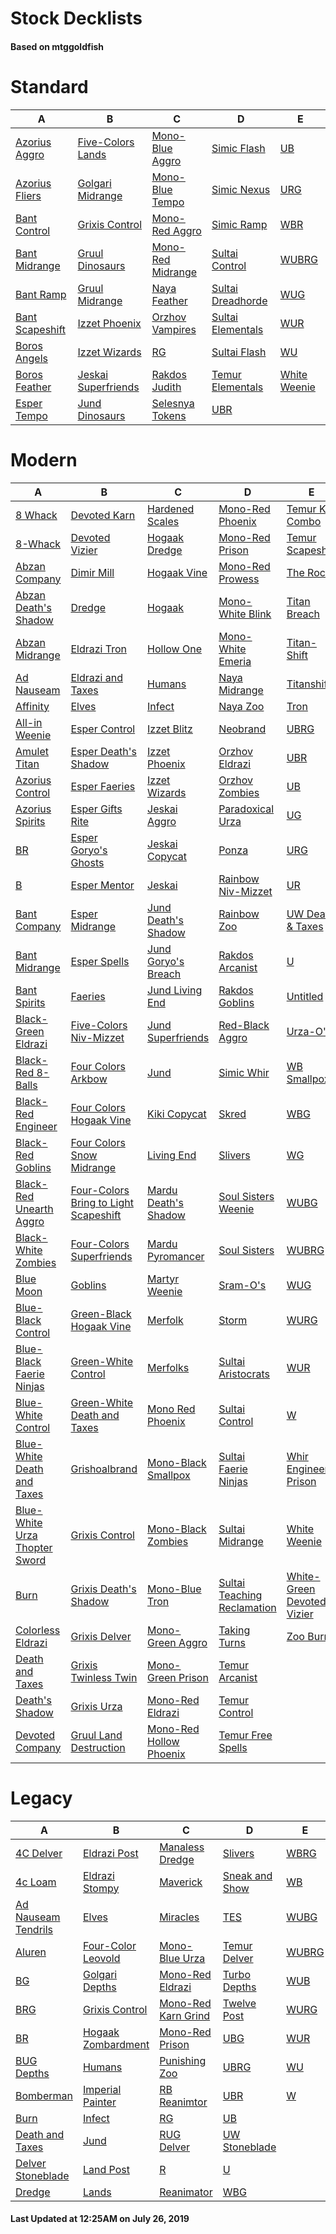# Stock Decklists
#### Based on mtggoldfish


# Standard

|                                A                                 |                                    B                                     |                                  C                                   |                                  D                                   |                             E                              |
|------------------------------------------------------------------|--------------------------------------------------------------------------|----------------------------------------------------------------------|----------------------------------------------------------------------|------------------------------------------------------------|
|[Azorius Aggro](./mtggoldfish/Standard/decks/Azorius_Aggro.md)    |[Five-Colors Lands](./mtggoldfish/Standard/decks/Five-Colors_Lands.md)    |[Mono-Blue Aggro](./mtggoldfish/Standard/decks/Mono-Blue_Aggro.md)    |[Simic Flash](./mtggoldfish/Standard/decks/Simic_Flash.md)            |[UB](./mtggoldfish/Standard/decks/UB.md)                    |
|[Azorius Fliers](./mtggoldfish/Standard/decks/Azorius_Fliers.md)  |[Golgari Midrange](./mtggoldfish/Standard/decks/Golgari_Midrange.md)      |[Mono-Blue Tempo](./mtggoldfish/Standard/decks/Mono-Blue_Tempo.md)    |[Simic Nexus](./mtggoldfish/Standard/decks/Simic_Nexus.md)            |[URG](./mtggoldfish/Standard/decks/URG.md)                  |
|[Bant Control](./mtggoldfish/Standard/decks/Bant_Control.md)      |[Grixis Control](./mtggoldfish/Standard/decks/Grixis_Control.md)          |[Mono-Red Aggro](./mtggoldfish/Standard/decks/Mono-Red_Aggro.md)      |[Simic Ramp](./mtggoldfish/Standard/decks/Simic_Ramp.md)              |[WBR](./mtggoldfish/Standard/decks/WBR.md)                  |
|[Bant Midrange](./mtggoldfish/Standard/decks/Bant_Midrange.md)    |[Gruul Dinosaurs](./mtggoldfish/Standard/decks/Gruul_Dinosaurs.md)        |[Mono-Red Midrange](./mtggoldfish/Standard/decks/Mono-Red_Midrange.md)|[Sultai Control](./mtggoldfish/Standard/decks/Sultai_Control.md)      |[WUBRG](./mtggoldfish/Standard/decks/WUBRG.md)              |
|[Bant Ramp](./mtggoldfish/Standard/decks/Bant_Ramp.md)            |[Gruul Midrange](./mtggoldfish/Standard/decks/Gruul_Midrange.md)          |[Naya Feather](./mtggoldfish/Standard/decks/Naya_Feather.md)          |[Sultai Dreadhorde](./mtggoldfish/Standard/decks/Sultai_Dreadhorde.md)|[WUG](./mtggoldfish/Standard/decks/WUG.md)                  |
|[Bant Scapeshift](./mtggoldfish/Standard/decks/Bant_Scapeshift.md)|[Izzet Phoenix](./mtggoldfish/Standard/decks/Izzet_Phoenix.md)            |[Orzhov Vampires](./mtggoldfish/Standard/decks/Orzhov_Vampires.md)    |[Sultai Elementals](./mtggoldfish/Standard/decks/Sultai_Elementals.md)|[WUR](./mtggoldfish/Standard/decks/WUR.md)                  |
|[Boros Angels](./mtggoldfish/Standard/decks/Boros_Angels.md)      |[Izzet Wizards](./mtggoldfish/Standard/decks/Izzet_Wizards.md)            |[RG](./mtggoldfish/Standard/decks/RG.md)                              |[Sultai Flash](./mtggoldfish/Standard/decks/Sultai_Flash.md)          |[WU](./mtggoldfish/Standard/decks/WU.md)                    |
|[Boros Feather](./mtggoldfish/Standard/decks/Boros_Feather.md)    |[Jeskai Superfriends](./mtggoldfish/Standard/decks/Jeskai_Superfriends.md)|[Rakdos Judith](./mtggoldfish/Standard/decks/Rakdos_Judith.md)        |[Temur Elementals](./mtggoldfish/Standard/decks/Temur_Elementals.md)  |[White Weenie](./mtggoldfish/Standard/decks/White_Weenie.md)|
|[Esper Tempo](./mtggoldfish/Standard/decks/Esper_Tempo.md)        |[Jund Dinosaurs](./mtggoldfish/Standard/decks/Jund_Dinosaurs.md)          |[Selesnya Tokens](./mtggoldfish/Standard/decks/Selesnya_Tokens.md)    |[UBR](./mtggoldfish/Standard/decks/UBR.md)                            |                                                            |


# Modern

|                                             A                                              |                                                     B                                                      |                                       C                                        |                                           D                                            |                                          E                                           |
|--------------------------------------------------------------------------------------------|------------------------------------------------------------------------------------------------------------|--------------------------------------------------------------------------------|----------------------------------------------------------------------------------------|--------------------------------------------------------------------------------------|
|[8 Whack](./mtggoldfish/Modern/decks/8_Whack.md)                                            |[Devoted Karn](./mtggoldfish/Modern/decks/Devoted_Karn.md)                                                  |[Hardened Scales](./mtggoldfish/Modern/decks/Hardened_Scales.md)                |[Mono-Red Phoenix](./mtggoldfish/Modern/decks/Mono-Red_Phoenix.md)                      |[Temur Kiki Combo](./mtggoldfish/Modern/decks/Temur_Kiki_Combo.md)                    |
|[8-Whack](./mtggoldfish/Modern/decks/8-Whack.md)                                            |[Devoted Vizier](./mtggoldfish/Modern/decks/Devoted_Vizier.md)                                              |[Hogaak Dredge](./mtggoldfish/Modern/decks/Hogaak_Dredge.md)                    |[Mono-Red Prison](./mtggoldfish/Modern/decks/Mono-Red_Prison.md)                        |[Temur Scapeshift](./mtggoldfish/Modern/decks/Temur_Scapeshift.md)                    |
|[Abzan Company](./mtggoldfish/Modern/decks/Abzan_Company.md)                                |[Dimir Mill](./mtggoldfish/Modern/decks/Dimir_Mill.md)                                                      |[Hogaak Vine](./mtggoldfish/Modern/decks/Hogaak_Vine.md)                        |[Mono-Red Prowess](./mtggoldfish/Modern/decks/Mono-Red_Prowess.md)                      |[The Rock](./mtggoldfish/Modern/decks/The_Rock.md)                                    |
|[Abzan Death's Shadow](./mtggoldfish/Modern/decks/Abzan_Death's_Shadow.md)                  |[Dredge](./mtggoldfish/Modern/decks/Dredge.md)                                                              |[Hogaak](./mtggoldfish/Modern/decks/Hogaak.md)                                  |[Mono-White Blink](./mtggoldfish/Modern/decks/Mono-White_Blink.md)                      |[Titan Breach](./mtggoldfish/Modern/decks/Titan_Breach.md)                            |
|[Abzan Midrange](./mtggoldfish/Modern/decks/Abzan_Midrange.md)                              |[Eldrazi Tron](./mtggoldfish/Modern/decks/Eldrazi_Tron.md)                                                  |[Hollow One](./mtggoldfish/Modern/decks/Hollow_One.md)                          |[Mono-White Emeria](./mtggoldfish/Modern/decks/Mono-White_Emeria.md)                    |[Titan-Shift](./mtggoldfish/Modern/decks/Titan-Shift.md)                              |
|[Ad Nauseam](./mtggoldfish/Modern/decks/Ad_Nauseam.md)                                      |[Eldrazi and Taxes](./mtggoldfish/Modern/decks/Eldrazi_and_Taxes.md)                                        |[Humans](./mtggoldfish/Modern/decks/Humans.md)                                  |[Naya Midrange](./mtggoldfish/Modern/decks/Naya_Midrange.md)                            |[Titanshift](./mtggoldfish/Modern/decks/Titanshift.md)                                |
|[Affinity](./mtggoldfish/Modern/decks/Affinity.md)                                          |[Elves](./mtggoldfish/Modern/decks/Elves.md)                                                                |[Infect](./mtggoldfish/Modern/decks/Infect.md)                                  |[Naya Zoo](./mtggoldfish/Modern/decks/Naya_Zoo.md)                                      |[Tron](./mtggoldfish/Modern/decks/Tron.md)                                            |
|[All-in Weenie](./mtggoldfish/Modern/decks/All-in_Weenie.md)                                |[Esper Control](./mtggoldfish/Modern/decks/Esper_Control.md)                                                |[Izzet Blitz](./mtggoldfish/Modern/decks/Izzet_Blitz.md)                        |[Neobrand](./mtggoldfish/Modern/decks/Neobrand.md)                                      |[UBRG](./mtggoldfish/Modern/decks/UBRG.md)                                            |
|[Amulet Titan](./mtggoldfish/Modern/decks/Amulet_Titan.md)                                  |[Esper Death's Shadow](./mtggoldfish/Modern/decks/Esper_Death's_Shadow.md)                                  |[Izzet Phoenix](./mtggoldfish/Modern/decks/Izzet_Phoenix.md)                    |[Orzhov Eldrazi](./mtggoldfish/Modern/decks/Orzhov_Eldrazi.md)                          |[UBR](./mtggoldfish/Modern/decks/UBR.md)                                              |
|[Azorius Control](./mtggoldfish/Modern/decks/Azorius_Control.md)                            |[Esper Faeries](./mtggoldfish/Modern/decks/Esper_Faeries.md)                                                |[Izzet Wizards](./mtggoldfish/Modern/decks/Izzet_Wizards.md)                    |[Orzhov Zombies](./mtggoldfish/Modern/decks/Orzhov_Zombies.md)                          |[UB](./mtggoldfish/Modern/decks/UB.md)                                                |
|[Azorius Spirits](./mtggoldfish/Modern/decks/Azorius_Spirits.md)                            |[Esper Gifts Rite](./mtggoldfish/Modern/decks/Esper_Gifts_Rite.md)                                          |[Jeskai Aggro](./mtggoldfish/Modern/decks/Jeskai_Aggro.md)                      |[Paradoxical Urza](./mtggoldfish/Modern/decks/Paradoxical_Urza.md)                      |[UG](./mtggoldfish/Modern/decks/UG.md)                                                |
|[BR](./mtggoldfish/Modern/decks/BR.md)                                                      |[Esper Goryo's Ghosts](./mtggoldfish/Modern/decks/Esper_Goryo's_Ghosts.md)                                  |[Jeskai Copycat](./mtggoldfish/Modern/decks/Jeskai_Copycat.md)                  |[Ponza](./mtggoldfish/Modern/decks/Ponza.md)                                            |[URG](./mtggoldfish/Modern/decks/URG.md)                                              |
|[B](./mtggoldfish/Modern/decks/B.md)                                                        |[Esper Mentor](./mtggoldfish/Modern/decks/Esper_Mentor.md)                                                  |[Jeskai](./mtggoldfish/Modern/decks/Jeskai.md)                                  |[Rainbow Niv-Mizzet](./mtggoldfish/Modern/decks/Rainbow_Niv-Mizzet.md)                  |[UR](./mtggoldfish/Modern/decks/UR.md)                                                |
|[Bant Company](./mtggoldfish/Modern/decks/Bant_Company.md)                                  |[Esper Midrange](./mtggoldfish/Modern/decks/Esper_Midrange.md)                                              |[Jund Death's Shadow](./mtggoldfish/Modern/decks/Jund_Death's_Shadow.md)        |[Rainbow Zoo](./mtggoldfish/Modern/decks/Rainbow_Zoo.md)                                |[UW Death & Taxes](./mtggoldfish/Modern/decks/UW_Death_&_Taxes.md)                    |
|[Bant Midrange](./mtggoldfish/Modern/decks/Bant_Midrange.md)                                |[Esper Spells](./mtggoldfish/Modern/decks/Esper_Spells.md)                                                  |[Jund Goryo's Breach](./mtggoldfish/Modern/decks/Jund_Goryo's_Breach.md)        |[Rakdos Arcanist](./mtggoldfish/Modern/decks/Rakdos_Arcanist.md)                        |[U](./mtggoldfish/Modern/decks/U.md)                                                  |
|[Bant Spirits](./mtggoldfish/Modern/decks/Bant_Spirits.md)                                  |[Faeries](./mtggoldfish/Modern/decks/Faeries.md)                                                            |[Jund Living End](./mtggoldfish/Modern/decks/Jund_Living_End.md)                |[Rakdos Goblins](./mtggoldfish/Modern/decks/Rakdos_Goblins.md)                          |[Untitled](./mtggoldfish/Modern/decks/Untitled.md)                                    |
|[Black-Green Eldrazi](./mtggoldfish/Modern/decks/Black-Green_Eldrazi.md)                    |[Five-Colors Niv-Mizzet](./mtggoldfish/Modern/decks/Five-Colors_Niv-Mizzet.md)                              |[Jund Superfriends](./mtggoldfish/Modern/decks/Jund_Superfriends.md)            |[Red-Black Aggro](./mtggoldfish/Modern/decks/Red-Black_Aggro.md)                        |[Urza-O's](./mtggoldfish/Modern/decks/Urza-O's.md)                                    |
|[Black-Red 8-Balls](./mtggoldfish/Modern/decks/Black-Red_8-Balls.md)                        |[Four Colors Arkbow](./mtggoldfish/Modern/decks/Four_Colors_Arkbow.md)                                      |[Jund](./mtggoldfish/Modern/decks/Jund.md)                                      |[Simic Whir](./mtggoldfish/Modern/decks/Simic_Whir.md)                                  |[WB Smallpox](./mtggoldfish/Modern/decks/WB_Smallpox.md)                              |
|[Black-Red Engineer](./mtggoldfish/Modern/decks/Black-Red_Engineer.md)                      |[Four Colors Hogaak Vine](./mtggoldfish/Modern/decks/Four_Colors_Hogaak_Vine.md)                            |[Kiki Copycat](./mtggoldfish/Modern/decks/Kiki_Copycat.md)                      |[Skred](./mtggoldfish/Modern/decks/Skred.md)                                            |[WBG](./mtggoldfish/Modern/decks/WBG.md)                                              |
|[Black-Red Goblins](./mtggoldfish/Modern/decks/Black-Red_Goblins.md)                        |[Four Colors Snow Midrange](./mtggoldfish/Modern/decks/Four_Colors_Snow_Midrange.md)                        |[Living End](./mtggoldfish/Modern/decks/Living_End.md)                          |[Slivers](./mtggoldfish/Modern/decks/Slivers.md)                                        |[WG](./mtggoldfish/Modern/decks/WG.md)                                                |
|[Black-Red Unearth Aggro](./mtggoldfish/Modern/decks/Black-Red_Unearth_Aggro.md)            |[Four-Colors Bring to Light Scapeshift](./mtggoldfish/Modern/decks/Four-Colors_Bring_to_Light_Scapeshift.md)|[Mardu Death's Shadow](./mtggoldfish/Modern/decks/Mardu_Death's_Shadow.md)      |[Soul Sisters Weenie](./mtggoldfish/Modern/decks/Soul_Sisters_Weenie.md)                |[WUBG](./mtggoldfish/Modern/decks/WUBG.md)                                            |
|[Black-White Zombies](./mtggoldfish/Modern/decks/Black-White_Zombies.md)                    |[Four-Colors Superfriends](./mtggoldfish/Modern/decks/Four-Colors_Superfriends.md)                          |[Mardu Pyromancer](./mtggoldfish/Modern/decks/Mardu_Pyromancer.md)              |[Soul Sisters](./mtggoldfish/Modern/decks/Soul_Sisters.md)                              |[WUBRG](./mtggoldfish/Modern/decks/WUBRG.md)                                          |
|[Blue Moon](./mtggoldfish/Modern/decks/Blue_Moon.md)                                        |[Goblins](./mtggoldfish/Modern/decks/Goblins.md)                                                            |[Martyr Weenie](./mtggoldfish/Modern/decks/Martyr_Weenie.md)                    |[Sram-O's](./mtggoldfish/Modern/decks/Sram-O's.md)                                      |[WUG](./mtggoldfish/Modern/decks/WUG.md)                                              |
|[Blue-Black Control](./mtggoldfish/Modern/decks/Blue-Black_Control.md)                      |[Green-Black Hogaak Vine](./mtggoldfish/Modern/decks/Green-Black_Hogaak_Vine.md)                            |[Merfolk](./mtggoldfish/Modern/decks/Merfolk.md)                                |[Storm](./mtggoldfish/Modern/decks/Storm.md)                                            |[WURG](./mtggoldfish/Modern/decks/WURG.md)                                            |
|[Blue-Black Faerie Ninjas](./mtggoldfish/Modern/decks/Blue-Black_Faerie_Ninjas.md)          |[Green-White Control](./mtggoldfish/Modern/decks/Green-White_Control.md)                                    |[Merfolks](./mtggoldfish/Modern/decks/Merfolks.md)                              |[Sultai Aristocrats](./mtggoldfish/Modern/decks/Sultai_Aristocrats.md)                  |[WUR](./mtggoldfish/Modern/decks/WUR.md)                                              |
|[Blue-White Control](./mtggoldfish/Modern/decks/Blue-White_Control.md)                      |[Green-White Death and Taxes](./mtggoldfish/Modern/decks/Green-White_Death_and_Taxes.md)                    |[Mono Red Phoenix](./mtggoldfish/Modern/decks/Mono_Red_Phoenix.md)              |[Sultai Control](./mtggoldfish/Modern/decks/Sultai_Control.md)                          |[W](./mtggoldfish/Modern/decks/W.md)                                                  |
|[Blue-White Death and Taxes](./mtggoldfish/Modern/decks/Blue-White_Death_and_Taxes.md)      |[Grishoalbrand](./mtggoldfish/Modern/decks/Grishoalbrand.md)                                                |[Mono-Black Smallpox](./mtggoldfish/Modern/decks/Mono-Black_Smallpox.md)        |[Sultai Faerie Ninjas](./mtggoldfish/Modern/decks/Sultai_Faerie_Ninjas.md)              |[Whir Engineer Prison](./mtggoldfish/Modern/decks/Whir_Engineer_Prison.md)            |
|[Blue-White Urza Thopter Sword](./mtggoldfish/Modern/decks/Blue-White_Urza_Thopter_Sword.md)|[Grixis Control](./mtggoldfish/Modern/decks/Grixis_Control.md)                                              |[Mono-Black Zombies](./mtggoldfish/Modern/decks/Mono-Black_Zombies.md)          |[Sultai Midrange](./mtggoldfish/Modern/decks/Sultai_Midrange.md)                        |[White Weenie](./mtggoldfish/Modern/decks/White_Weenie.md)                            |
|[Burn](./mtggoldfish/Modern/decks/Burn.md)                                                  |[Grixis Death's Shadow](./mtggoldfish/Modern/decks/Grixis_Death's_Shadow.md)                                |[Mono-Blue Tron](./mtggoldfish/Modern/decks/Mono-Blue_Tron.md)                  |[Sultai Teaching Reclamation](./mtggoldfish/Modern/decks/Sultai_Teaching_Reclamation.md)|[White-Green Devoted Vizier](./mtggoldfish/Modern/decks/White-Green_Devoted_Vizier.md)|
|[Colorless Eldrazi](./mtggoldfish/Modern/decks/Colorless_Eldrazi.md)                        |[Grixis Delver](./mtggoldfish/Modern/decks/Grixis_Delver.md)                                                |[Mono-Green Aggro](./mtggoldfish/Modern/decks/Mono-Green_Aggro.md)              |[Taking Turns](./mtggoldfish/Modern/decks/Taking_Turns.md)                              |[Zoo Burn](./mtggoldfish/Modern/decks/Zoo_Burn.md)                                    |
|[Death and Taxes](./mtggoldfish/Modern/decks/Death_and_Taxes.md)                            |[Grixis Twinless Twin](./mtggoldfish/Modern/decks/Grixis_Twinless_Twin.md)                                  |[Mono-Green Prison](./mtggoldfish/Modern/decks/Mono-Green_Prison.md)            |[Temur Arcanist](./mtggoldfish/Modern/decks/Temur_Arcanist.md)                          |                                                                                      |
|[Death's Shadow](./mtggoldfish/Modern/decks/Death's_Shadow.md)                              |[Grixis Urza](./mtggoldfish/Modern/decks/Grixis_Urza.md)                                                    |[Mono-Red Eldrazi](./mtggoldfish/Modern/decks/Mono-Red_Eldrazi.md)              |[Temur Control](./mtggoldfish/Modern/decks/Temur_Control.md)                            |                                                                                      |
|[Devoted Company](./mtggoldfish/Modern/decks/Devoted_Company.md)                            |[Gruul Land Destruction](./mtggoldfish/Modern/decks/Gruul_Land_Destruction.md)                              |[Mono-Red Hollow Phoenix](./mtggoldfish/Modern/decks/Mono-Red_Hollow_Phoenix.md)|[Temur Free Spells](./mtggoldfish/Modern/decks/Temur_Free_Spells.md)                    |                                                                                      |


# Legacy

|                                   A                                    |                                  B                                   |                                   C                                    |                              D                               |                     E                      |
|------------------------------------------------------------------------|----------------------------------------------------------------------|------------------------------------------------------------------------|--------------------------------------------------------------|--------------------------------------------|
|[4C Delver](./mtggoldfish/Legacy/decks/4C_Delver.md)                    |[Eldrazi Post](./mtggoldfish/Legacy/decks/Eldrazi_Post.md)            |[Manaless Dredge](./mtggoldfish/Legacy/decks/Manaless_Dredge.md)        |[Slivers](./mtggoldfish/Legacy/decks/Slivers.md)              |[WBRG](./mtggoldfish/Legacy/decks/WBRG.md)  |
|[4c Loam](./mtggoldfish/Legacy/decks/4c_Loam.md)                        |[Eldrazi Stompy](./mtggoldfish/Legacy/decks/Eldrazi_Stompy.md)        |[Maverick](./mtggoldfish/Legacy/decks/Maverick.md)                      |[Sneak and Show](./mtggoldfish/Legacy/decks/Sneak_and_Show.md)|[WB](./mtggoldfish/Legacy/decks/WB.md)      |
|[Ad Nauseam Tendrils](./mtggoldfish/Legacy/decks/Ad_Nauseam_Tendrils.md)|[Elves](./mtggoldfish/Legacy/decks/Elves.md)                          |[Miracles](./mtggoldfish/Legacy/decks/Miracles.md)                      |[TES](./mtggoldfish/Legacy/decks/TES.md)                      |[WUBG](./mtggoldfish/Legacy/decks/WUBG.md)  |
|[Aluren](./mtggoldfish/Legacy/decks/Aluren.md)                          |[Four-Color Leovold](./mtggoldfish/Legacy/decks/Four-Color_Leovold.md)|[Mono-Blue Urza](./mtggoldfish/Legacy/decks/Mono-Blue_Urza.md)          |[Temur Delver](./mtggoldfish/Legacy/decks/Temur_Delver.md)    |[WUBRG](./mtggoldfish/Legacy/decks/WUBRG.md)|
|[BG](./mtggoldfish/Legacy/decks/BG.md)                                  |[Golgari Depths](./mtggoldfish/Legacy/decks/Golgari_Depths.md)        |[Mono-Red Eldrazi](./mtggoldfish/Legacy/decks/Mono-Red_Eldrazi.md)      |[Turbo Depths](./mtggoldfish/Legacy/decks/Turbo_Depths.md)    |[WUB](./mtggoldfish/Legacy/decks/WUB.md)    |
|[BRG](./mtggoldfish/Legacy/decks/BRG.md)                                |[Grixis Control](./mtggoldfish/Legacy/decks/Grixis_Control.md)        |[Mono-Red Karn Grind](./mtggoldfish/Legacy/decks/Mono-Red_Karn_Grind.md)|[Twelve Post](./mtggoldfish/Legacy/decks/Twelve_Post.md)      |[WURG](./mtggoldfish/Legacy/decks/WURG.md)  |
|[BR](./mtggoldfish/Legacy/decks/BR.md)                                  |[Hogaak Zombardment](./mtggoldfish/Legacy/decks/Hogaak_Zombardment.md)|[Mono-Red Prison](./mtggoldfish/Legacy/decks/Mono-Red_Prison.md)        |[UBG](./mtggoldfish/Legacy/decks/UBG.md)                      |[WUR](./mtggoldfish/Legacy/decks/WUR.md)    |
|[BUG Depths](./mtggoldfish/Legacy/decks/BUG_Depths.md)                  |[Humans](./mtggoldfish/Legacy/decks/Humans.md)                        |[Punishing Zoo](./mtggoldfish/Legacy/decks/Punishing_Zoo.md)            |[UBRG](./mtggoldfish/Legacy/decks/UBRG.md)                    |[WU](./mtggoldfish/Legacy/decks/WU.md)      |
|[Bomberman](./mtggoldfish/Legacy/decks/Bomberman.md)                    |[Imperial Painter](./mtggoldfish/Legacy/decks/Imperial_Painter.md)    |[RB Reanimtor](./mtggoldfish/Legacy/decks/RB_Reanimtor.md)              |[UBR](./mtggoldfish/Legacy/decks/UBR.md)                      |[W](./mtggoldfish/Legacy/decks/W.md)        |
|[Burn](./mtggoldfish/Legacy/decks/Burn.md)                              |[Infect](./mtggoldfish/Legacy/decks/Infect.md)                        |[RG](./mtggoldfish/Legacy/decks/RG.md)                                  |[UB](./mtggoldfish/Legacy/decks/UB.md)                        |                                            |
|[Death and Taxes](./mtggoldfish/Legacy/decks/Death_and_Taxes.md)        |[Jund](./mtggoldfish/Legacy/decks/Jund.md)                            |[RUG Delver](./mtggoldfish/Legacy/decks/RUG_Delver.md)                  |[UW Stoneblade](./mtggoldfish/Legacy/decks/UW_Stoneblade.md)  |                                            |
|[Delver Stoneblade](./mtggoldfish/Legacy/decks/Delver_Stoneblade.md)    |[Land Post](./mtggoldfish/Legacy/decks/Land_Post.md)                  |[R](./mtggoldfish/Legacy/decks/R.md)                                    |[U](./mtggoldfish/Legacy/decks/U.md)                          |                                            |
|[Dredge](./mtggoldfish/Legacy/decks/Dredge.md)                          |[Lands](./mtggoldfish/Legacy/decks/Lands.md)                          |[Reanimator](./mtggoldfish/Legacy/decks/Reanimator.md)                  |[WBG](./mtggoldfish/Legacy/decks/WBG.md)                      |                                            |



#### Last Updated at 12:25AM on July 26, 2019